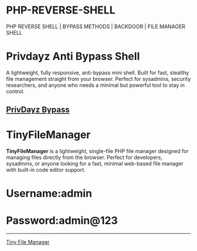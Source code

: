 # PHP-REVERSE-SHELL
PHP REVERSE SHELL | BYPASS METHODS | BACKDOOR | FILE MANAGER SHELL




# Privdayz Anti Bypass Shell
A lightweight, fully responsive, anti-bypass mini shell. Built for fast, stealthy file management straight from your browser. Perfect for sysadmins, security researchers, and anyone who needs a minimal but powerful tool to stay in control.

[PrivDayz Bypass](https://github.com/preetiksank/PHP-REVERSE-SHELL/blob/main/privdayz.php)
--------------------------

# TinyFileManager

**TinyFileManager** is a lightweight, single-file PHP file manager designed for managing files directly from the browser. Perfect for developers, sysadmins, or anyone looking for a fast, minimal web-based file manager with built-in code editor support.
# Username:admin
# Password:admin@123
---
[Tiny File Manager](https://github.com/preetiksank/PHP-REVERSE-SHELL/blob/main/tiny.php)


